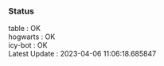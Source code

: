 ### Status


table : OK  
hogwarts : OK  
icy-bot : OK  
Latest Update : 2023-04-06 11:06:18.685847
